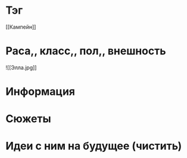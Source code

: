 # Тэг
[[Кампейн]]
# Раса,, класс,, пол,, внешность
![[Элла.jpg]]
# Информация

# Сюжеты

# Идеи с ним на будущее (чистить)

